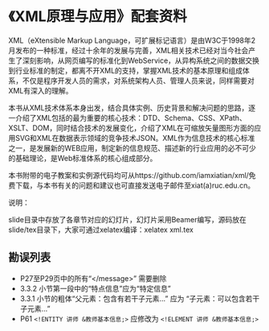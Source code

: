 《XML原理与应用》配套资料
===

XML（eXtensible Markup Language，可扩展标记语言）是由W3C于1998年2月发布的一种标准，经过十余年的发展与完善，XML相关技术已经对当今社会产生了深刻影响，从网页编写的标准化到WebService，从异构系统之间的数据交换到行业标准的制定，都离不开XML的支持，掌握XML技术的基本原理和组成体系，不仅是程序开发人员的需求，对系统架构人员、管理人员来说，同样需要对XML有深入的理解。

本书从XML技术体系本身出发，结合具体实例、历史背景和解决问题的思路，逐一介绍了XML包括的最为重要的核心技术：DTD、Schema、CSS、XPath、XSLT、DOM，同时结合技术的发展变化，介绍了XML在可缩放矢量图形方面的应用SVG和XML在数据表示领域的竞争技术JSON。XML作为信息技术的核心标准之一，是发展新的WEB应用，制定新的信息规范、描述新的行业应用的必不可少的基础理论，是Web标准体系的核心组成部分。

本书附带的电子教案和实例源代码均可从https://github.com/iamxiatian/xml/免费下载，与本书有关的问题和建议也可直接发送电子邮件至xiat(a)ruc.edu.cn。

说明：

slide目录中存放了各章节对应的幻灯片，幻灯片采用Beamer编写，源码放在slide/tex目录下，大家可通过xelatex编译：xelatex xml.tex

勘误列表
--------------------------
* P27至P29页中的所有“&lt;/message&gt;” 需要删除
* 3.3.2 小节第一段中的“特点信息”应为“特定信息”
* 3.3.1 小节的粗体“父元素：包含有若干子元素...” 应为 “子元素：可以包含若干子元素...”
* P61 `<!ENTITY 讲师 &教师基本信息;>` 应修改为 `<!ELEMENT 讲师 &教师基本信息;>`

